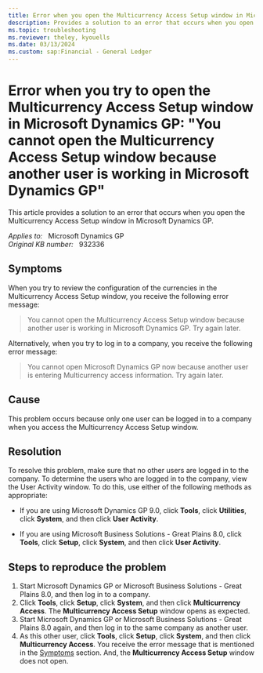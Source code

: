 ```yaml
---
title: Error when you open the Multicurrency Access Setup window in Microsoft Dynamics GP
description: Provides a solution to an error that occurs when you open the Multicurrency Access Setup window in Microsoft Dynamics GP.
ms.topic: troubleshooting
ms.reviewer: theley, kyouells
ms.date: 03/13/2024
ms.custom: sap:Financial - General Ledger
---
```

# Error when you try to open the Multicurrency Access Setup window in Microsoft Dynamics GP: "You cannot open the Multicurrency Access Setup window because another user is working in Microsoft Dynamics GP"

This article provides a solution to an error that occurs when you open the Multicurrency Access Setup window in Microsoft Dynamics GP.

_Applies to:_ &nbsp; Microsoft Dynamics GP  
_Original KB number:_ &nbsp; 932336

## Symptoms

When you try to review the configuration of the currencies in the Multicurrency Access Setup window, you receive the following error message:

> You cannot open the Multicurrency Access Setup window because another user is working in Microsoft Dynamics GP. Try again later.

Alternatively, when you try to log in to a company, you receive the following error message:

> You cannot open Microsoft Dynamics GP now because another user is entering Multicurrency access information. Try again later.

## Cause

This problem occurs because only one user can be logged in to a company when you access the Multicurrency Access Setup window.

## Resolution

To resolve this problem, make sure that no other users are logged in to the company. To determine the users who are logged in to the company, view the User Activity window. To do this, use either of the following methods as appropriate:

- If you are using Microsoft Dynamics GP 9.0, click **Tools**, click **Utilities**, click **System**, and then click **User Activity**.

- If you are using Microsoft Business Solutions - Great Plains 8.0, click **Tools**, click **Setup**, click **System**, and then click **User Activity**.

## Steps to reproduce the problem

1. Start Microsoft Dynamics GP or Microsoft Business Solutions - Great Plains 8.0, and then log in to a company.
2. Click **Tools**, click **Setup**, click **System**, and then click **Multicurrency Access**. The **Multicurrency Access Setup** window opens as expected.
3. Start Microsoft Dynamics GP or Microsoft Business Solutions - Great Plains 8.0 again, and then log in to the same company as another user.
4. As this other user, click **Tools**, click **Setup**, click **System**, and then click **Multicurrency Access**. You receive the error message that is mentioned in the [Symptoms](#symptoms) section. And, the **Multicurrency Access Setup** window does not open.
